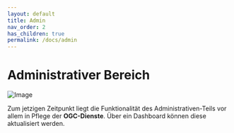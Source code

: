 ```yaml
---
layout: default
title: Admin
nav_order: 2
has_children: true
permalink: /docs/admin
---
```


# Administrativer Bereich

![Image]({{site.baseurl}}/assets/images/admin_dashboard.png)

Zum jetzigen Zeitpunkt liegt die Funktionalität des Administrativen-Teils vor allem in Pflege der **OGC-Dienste**. Über ein Dashboard können diese aktualisiert werden. 